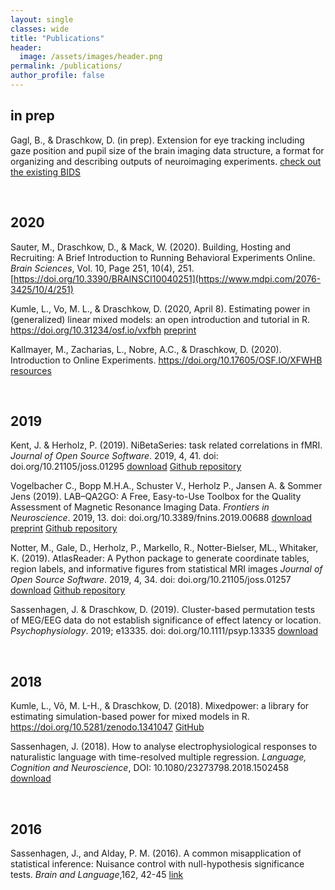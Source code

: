 ```yaml
---
layout: single
classes: wide
title: "Publications"
header:
  image: /assets/images/header.png
permalink: /publications/
author_profile: false
---
```


## in prep

Gagl, B., & Draschkow, D. (in prep). Extension for eye tracking including gaze position and pupil size of the brain imaging data structure, a format for organizing and describing outputs of neuroimaging experiments. [check out the existing BIDS](http://bids.neuroimaging.io/)



&nbsp;
&nbsp;
&nbsp;

## 2020

Sauter, M., Draschkow, D., & Mack, W. (2020). Building, Hosting and Recruiting: A Brief Introduction to Running Behavioral Experiments Online. _Brain Sciences_, Vol. 10, Page 251, 10(4), 251. [https://doi.org/10.3390/BRAINSCI10040251](https://www.mdpi.com/2076-3425/10/4/251)

Kumle, L., Vo, M. L., & Draschkow, D. (2020, April 8). Estimating power in (generalized) linear mixed models: an open introduction and tutorial in R. https://doi.org/10.31234/osf.io/vxfbh [preprint](https://psyarxiv.com/vxfbh/)

Kallmayer, M., Zacharias, L., Nobre, A.C., & Draschkow, D. (2020). Introduction to Online Experiments. https://doi.org/10.17605/OSF.IO/XFWHB [resources](https://online-ws.readthedocs.io/en/latest/)

&nbsp;
&nbsp;
&nbsp;

## 2019

Kent, J. & Herholz, P. (2019). NiBetaSeries: task related correlations in fMRI.
_Journal of Open Source Software_. 2019, 4, 41. doi: doi.org/10.21105/joss.01295
[download](https://www.theoj.org/joss-papers/joss.01295/10.21105.joss.01295.pdf)
[Github repository](https://github.com/HBClab/NiBetaSeries)

Vogelbacher C., Bopp M.H.A., Schuster V., Herholz P., Jansen A. & Sommer Jens (2019). LAB–QA2GO: A Free, Easy-to-Use Toolbox for the Quality Assessment of Magnetic Resonance Imaging Data.
_Frontiers in Neuroscience_. 2019, 13. doi: doi.org/10.3389/fnins.2019.00688
[download](https://www.frontiersin.org/articles/10.3389/fnins.2019.00688/full)
[preprint](https://www.biorxiv.org/content/10.1101/546564v1)
[Github repository](https://github.com/vogelbac/LAB-QA2GO)

Notter, M., Gale, D., Herholz, P., Markello, R., Notter-Bielser, ML., Whitaker, K. (2019). AtlasReader: A Python package to generate coordinate tables, region labels, and informative figures from statistical MRI images
_Journal of Open Source Software_. 2019, 4, 34. doi: doi.org/10.21105/joss.01257
[download](https://pdfs.semanticscholar.org/7d88/483e7f1cfdec8f053e36f173fe5e11aca28c.pdf)
[Github repository](https://github.com/miykael/atlasreader)

Sassenhagen, J. & Draschkow, D. (2019). Cluster-based permutation tests of MEG/EEG data do not establish significance of effect latency or location. _Psychophysiology_. 2019; e13335. doi: doi.org/10.1111/psyp.13335 [download](https://www.draschkow.com/app/download/9767211/16267843.pdf)

&nbsp;
&nbsp;
&nbsp;

## 2018

Kumle, L., Võ, M. L-H., & Draschkow, D. (2018). Mixedpower: a library for estimating simulation-based power for mixed models in R. https://doi.org/10.5281/zenodo.1341047 [GitHub](https://github.com/DejanDraschkow/mixedpower)


Sassenhagen, J. (2018). How to analyse electrophysiological responses to naturalistic language with time-resolved multiple regression. _Language, Cognition and Neuroscience_, DOI: 10.1080/23273798.2018.1502458 [download](https://www.draschkow.com/app/download/9808220/How+to+analyse+electrophysiological+responses+to+naturalistic+language+with+time+resolved+multiple+regression.pdf)


&nbsp;
&nbsp;
&nbsp;

## 2016

Sassenhagen, J., and Alday, P. M. (2016). A common misapplication of statistical inference: Nuisance control with null-hypothesis significance tests. _Brain and Language_,162, 42-45 [link](https://www.sciencedirect.com/science/article/pii/S0093934X16300323)
